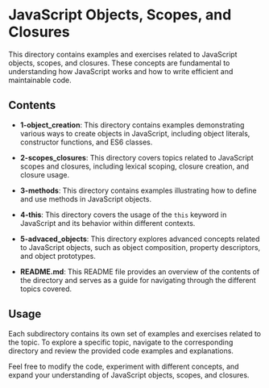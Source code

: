 # JavaScript Objects, Scopes, and Closures

This directory contains examples and exercises related to JavaScript objects, scopes, and closures. These concepts are fundamental to understanding how JavaScript works and how to write efficient and maintainable code.

## Contents

- **1-object_creation**: This directory contains examples demonstrating various ways to create objects in JavaScript, including object literals, constructor functions, and ES6 classes.

- **2-scopes_closures**: This directory covers topics related to JavaScript scopes and closures, including lexical scoping, closure creation, and closure usage.

- **3-methods**: This directory contains examples illustrating how to define and use methods in JavaScript objects.

- **4-this**: This directory covers the usage of the `this` keyword in JavaScript and its behavior within different contexts.

- **5-advaced_objects**: This directory explores advanced concepts related to JavaScript objects, such as object composition, property descriptors, and object prototypes.

- **README.md**: This README file provides an overview of the contents of the directory and serves as a guide for navigating through the different topics covered.

## Usage

Each subdirectory contains its own set of examples and exercises related to the topic. To explore a specific topic, navigate to the corresponding directory and review the provided code examples and explanations.

Feel free to modify the code, experiment with different concepts, and expand your understanding of JavaScript objects, scopes, and closures.



